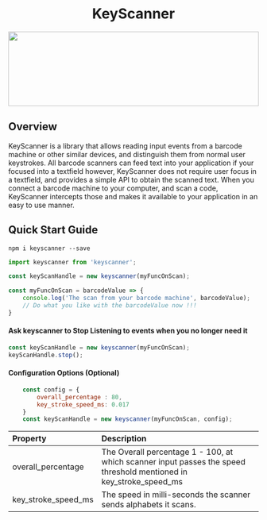 <h1 width="100%"  align="middle">KeyScanner</h1>

<img src="https://cdn.rawgit.com/namshi/keyscannerjs/master/scanner.svg" height="150" width="100%" align="middle"/>

## Overview
KeyScanner is a library that allows reading input events from a barcode machine or other similar devices, and distinguish them from normal user keystrokes. 
All barcode scanners can feed text into your application if your focused into a textfield however, KeyScanner does not require user focus in a textfield, and provides a simple API to obtain the scanned text.
When you connect a barcode machine to your computer, and scan a code, KeyScanner intercepts those and makes it available to your application in an easy to use manner.

## Quick Start Guide
```
npm i keyscanner --save
```

```js
import keyscanner from 'keyscanner';

const keyScanHandle = new keyscanner(myFuncOnScan);

const myFuncOnScan = barcodeValue => {
    console.log('The scan from your barcode machine', barcodeValue);
    // Do what you like with the barcodeValue now !!!
}
```

#### Ask keyscanner to Stop Listening to events when you no longer need it

```js
const keyScanHandle = new keyscanner(myFuncOnScan);
keyScanHandle.stop();
```

#### Configuration Options (Optional)

```js
    const config = {
        overall_percentage : 80,
        key_stroke_speed_ms: 0.017 
    }
    const keyScanHandle = new keyscanner(myFuncOnScan, config);
```
| Property | Description|
|:---- |:---- |
| overall_percentage      | The Overall percentage 1 - 100, at which scanner input passes the speed threshold mentioned in key_stroke_speed_ms|
| key_stroke_speed_ms     | The speed in milli-seconds the scanner sends alphabets it scans. |